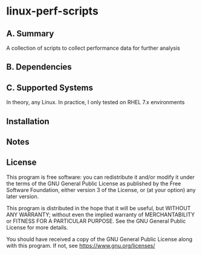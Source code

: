 # linux-perf-scripts

## A. Summary

A collection of scripts to collect performance data for further analysis

## B. Dependencies

## C. Supported Systems

In theory, any Linux. In practice, I only tested on RHEL 7.x environments

## Installation

## Notes

## License

This program is free software: you can redistribute it and/or modify
it under the terms of the GNU General Public License as published by
the Free Software Foundation, either version 3 of the License, or
(at your option) any later version.

This program is distributed in the hope that it will be useful,
but WITHOUT ANY WARRANTY; without even the implied warranty of
MERCHANTABILITY or FITNESS FOR A PARTICULAR PURPOSE.  See the
GNU General Public License for more details.

You should have received a copy of the GNU General Public License
along with this program.  If not, see <https://www.gnu.org/licenses/>
